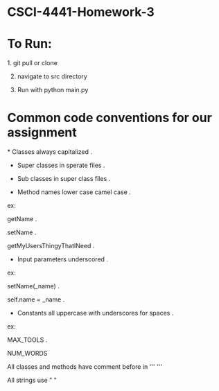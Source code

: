 # CSCI-4441-Homework-3

<h1> To Run: </h1>
<p>
  1. git pull or clone
  
  2. navigate to src directory
  
  3. Run with python main.py
  </p>

<h1>Common code conventions for our assignment</h1>
<p>
* Classes always capitalized . 
  
* Super classes in sperate files . 

* Sub classes in super class files .

* Method names lower case camel case . 

ex:  

getName . 

setName . 

getMyUsersThingyThatINeed . 

* Input parameters underscored . 

ex:  

setName(_name) . 

  self.name = _name . 
  
  
* Constants all uppercase with underscores for spaces . 

ex:  

MAX_TOOLS . 

NUM_WORDS  

All classes and methods have comment before in ''' '''

All strings use " "
</p>
